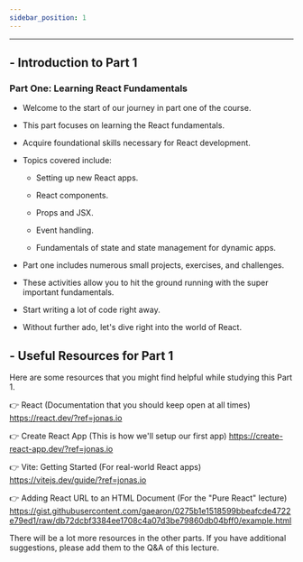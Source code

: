 ```yaml
---
sidebar_position: 1
---
```


---

## - Introduction to Part 1

### Part One: Learning React Fundamentals

- Welcome to the start of our journey in part one of the course.

- This part focuses on learning the React fundamentals.

- Acquire foundational skills necessary for React development.

- Topics covered include:

  - Setting up new React apps.

  - React components.

  - Props and JSX.

  - Event handling.

  - Fundamentals of state and state management for dynamic apps.

- Part one includes numerous small projects, exercises, and challenges.

- These activities allow you to hit the ground running with the super important fundamentals.

- Start writing a lot of code right away.

- Without further ado, let's dive right into the world of React.

## - Useful Resources for Part 1

Here are some resources that you might find helpful while studying this Part 1.

👉 React (Documentation that you should keep open at all times)
https://react.dev/?ref=jonas.io

👉 Create React App (This is how we'll setup our first app)
https://create-react-app.dev/?ref=jonas.io

👉 Vite: Getting Started (For real-world React apps)
https://vitejs.dev/guide/?ref=jonas.io

👉 Adding React URL to an HTML Document (For the "Pure React" lecture)
https://gist.githubusercontent.com/gaearon/0275b1e1518599bbeafcde4722e79ed1/raw/db72dcbf3384ee1708c4a07d3be79860db04bff0/example.html

There will be a lot more resources in the other parts. If you have additional suggestions, please add them to the Q&A of this lecture.
